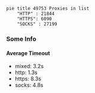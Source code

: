 
```mermaid
pie title 49753 Proxies in list
    "HTTP" : 21844
    "HTTPS": 6090
    "SOCKS" : 27199
```

### Some Info
#### Average Timeout

- mixed: 3.2s
- http: 1.3s
- https: 8.3s
- socks: 4.8s